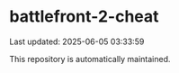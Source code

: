 # battlefront-2-cheat

Last updated: 2025-06-05 03:33:59

This repository is automatically maintained.

